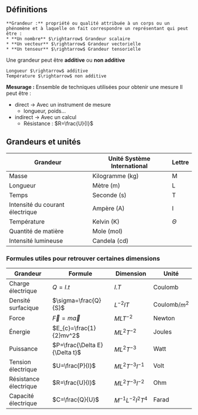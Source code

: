 ## Définitions

```ad-note
**Grandeur :** propriété ou qualité attribuée à un corps ou un phénomène et à laquelle on fait correspondre un représentant qui peut être :
* **Un nombre** $\rightarrow$ Grandeur scalaire
* **Un vecteur** $\rightarrow$ Grandeur vectorielle
* **Un tenseur** $\rightarrow$ Grandeur tensorielle
```

Une grandeur peut être **additive** ou **non additive**

```ad-example
Longueur $\rightarrow$ additive
Température $\rightarrow$ non additive
```

**Mesurage :** Ensemble de techniques utilisées pour obtenir une mesure
Il peut être :
* direct $\rightarrow$ Avec un instrument de mesure
	* longueur, poids...
* indirect $\rightarrow$ Avec un calcul
	* Résistance : $R=\frac{U}{I}$

 

## Grandeurs et unités

|Grandeur|Unité Système International | Lettre |
| --- | --- | --- |
|Masse|Kilogramme (kg)| M |
|Longueur| Mètre (m) | L|
|Temps| Seconde (s)| T|
|Intensité du courant électrique| Ampère (A)| I|
|Température|Kelvin (K)| $\Theta$|
|Quantité de matière|Mole (mol)|  |
|Intensité lumineuse|Candela (cd)||

### Formules utiles pour retrouver certaines dimensions

|Grandeur|Formule|Dimension|Unité|
|--|--|--|--|
|Charge électrique|$Q=I.t$|$I.T$|Coulomb|
|Densité surfacique|$\sigma=\frac{Q}{S}$|$L^{-2}IT$|Coulomb/$m^2$
|Force|$\vec{F}=m\vec{a}$|$MLT^{-2}$|Newton|
|Énergie|$E_{c}=\frac{1}{2}mv^2$|$ML^2T^{-2}$|Joules|
|Puissance|$P=\frac{\Delta E}{\Delta t}$|$ML^2T^{-3}$|Watt|
|Tension électrique|$U=\frac{P}{I}$|$ML^2T^{-3}I^{-1}$|Volt|
|Résistance électrique|$R=\frac{U}{I}$|$ML^2T^{-3}I^{-2}$|Ohm|
|Capacité électrique|$C=\frac{Q}{U}$|$M^{-1}L^{-2}I^2T^4$|Farad|
